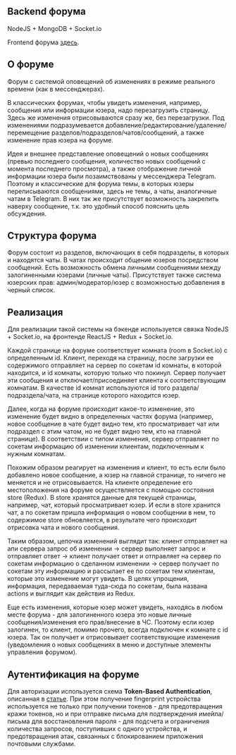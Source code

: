 ## Backend форума

NodeJS + MongoDB + Socket.io

Frontend форума [здесь](https://github.com/e-eki/forum-app).

## О форуме
Форум с системой оповещений об изменениях в режиме реального времени (как в мессенджерах).

В классических форумах, чтобы увидеть изменения, например, сообщения или информации юзера, надо перезагрузить страницу.
Здесь же изменения отрисовываются сразу же, без перезагрузки. Под изменениями подразумевается добавление/редактирование/удаление/перемещение разделов/подразделов/чатов/сообщений, а также изменение прав юзера на форуме.

Идея и внешнее представление оповещений о новых сообщениях (превью последнего сообщения, количество новых сообщений с момента последнего просмотра), а также отображение личной информации юзера были позаимствованы у мессенджера Telegram. Поэтому и классические для форума темы, в которых юзеры переписываются сообщениями, здесь не темы, а чаты, аналогичные чатам в Telegram. В них так же присутствует возможность закрепить наверху сообщение, т.к. это удобный способ пояснить цель обсуждения.

## Структура форума
Форум состоит из разделов, включающих в себя подразделы, в которых и находятся чаты. В чатах происходит общение юзеров посредством сообщений.
Есть возможность обмена личными сообщениями между залогиненными юзерами (личные чаты).
Присутствует также система юзерских прав: админ/модератор/юзер с возможностью добавления в черный список.

## Реализация
Для реализации такой системы на бэкенде используется связка NodeJS + Socket.io, на фронтенде ReactJS + Redux + Socket.io.

Каждой странице на форуме соответствует комната (room в Socket.io) с определенным id. Клиент, переходя на страницу, после загрузки ее содержимого отправляет на сервер по сокетам id комнаты, в которой находится, и id комнаты, которую только что покинул. Сервер получает эти сообщения и отключает/присоединяет клиента к соответствующим комнатам. В качестве id комнат используются id того раздела/подраздела/чата, на странице которого находится юзер.

Далее, когда на форуме происходит какое-то изменение, это изменение будет видно в определенных частях форума (например, новое сообщение в чате будет видно тем, кто просматривает чат или подраздел с этим чатом, но не будет видно тем, кто на главной странице). В соответствии с типом изменения, сервер отправляет по сокетам информацию об изменении клиентам, подключенным к нужным комнатам.

Похожим образом реагирует на изменения и клиент, то есть если было добавлено новое сообщение, а юзер на главной странице, то ничего не меняется и не отрисовывается. На клиенте определение его местоположения на форуме осуществляется с помощью состояния store (Redux). В store хранятся данные для текущей страницы, например, чат, который просматривает юзер. И если в store хранится чат, а по сокетам пришла информация о новом сообщении в нем, то содержимое store обновляется, в результате чего происходит отрисовка чата и нового сообщения.

Таким образом, цепочка изменений выглядит так: клиент отправляет на апи сервера запрос об изменении -> сервер выполняет запрос и отправляет ответ -> клиент получает ответ и отправляет на сервер по сокетам информацию о сделанном изменении -> сервер получает по сокетам эту информацию и рассылает ее по сокетам тем клиентам, которые это изменение могут увидеть. В целях упрощения, информация, передаваемая туда-сюда по сокетам, была названа actions и выглядит как действия из Redux.

Еще есть изменения, которые юзер может увидеть, находясь в любом месте форума - для залогиненного юзера это новые личные сообщения/изменения его прав/внесение в ЧС. Поэтому если юзер залогинен, то клиент, помимо прочего, всегда подключен к комнате с id юзера. Так он получает и отрисовывает соответствующие изменения (уведомления о новых сообщениях в меню и доступные элементы управления форумом).

## Аутентификация на форуме
Для авторизации используется схема **Token-Based Authentication**, описанная в [статье](https://gist.github.com/zmts/802dc9c3510d79fd40f9dc38a12bccfc).
При этом получение fingerprint устройства используется не только при получении токенов - для предотвращения кражи токенов, но и при отправке письма для подтверждения имейла/письма для восстановления пароля - для подсчета и ограничения количества запросов, поступивших с одного устройства, и предотвращения атак, связанных с блокированием приложения почтовыми службами.



